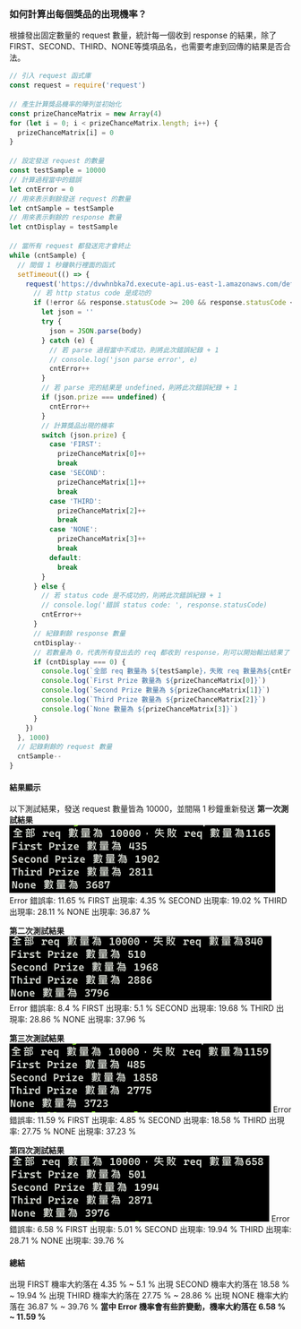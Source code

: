 ### 如何計算出每個獎品的出現機率？
根據發出固定數量的 request 數量，統計每一個收到 response 的結果，除了 FIRST、SECOND、THIRD、NONE等獎項品名，也需要考慮到回傳的結果是否合法。
```js
// 引入 request 函式庫
const request = require('request')

// 產生計算獎品機率的陣列並初始化
const prizeChanceMatrix = new Array(4)
for (let i = 0; i < prizeChanceMatrix.length; i++) {
  prizeChanceMatrix[i] = 0
}

// 設定發送 request 的數量
const testSample = 10000
// 計算過程當中的錯誤
let cntError = 0
// 用來表示剩餘發送 request 的數量
let cntSample = testSample
// 用來表示剩餘的 response 數量
let cntDisplay = testSample

// 當所有 request 都發送完才會終止
while (cntSample) {
  // 間個 1 秒鐘執行裡面的函式
  setTimeout(() => {
    request('https://dvwhnbka7d.execute-api.us-east-1.amazonaws.com/default/lottery', (error, response, body) => {
      // 若 http status code 是成功的
      if (!error && response.statusCode >= 200 && response.statusCode < 300) {
        let json = ''
        try {
          json = JSON.parse(body)
        } catch (e) {
          // 若 parse 過程當中不成功，則將此次錯誤紀錄 + 1
          // console.log('json parse error', e)
          cntError++
        }
        // 若 parse 完的結果是 undefined，則將此次錯誤紀錄 + 1
        if (json.prize === undefined) {
          cntError++
        }
        // 計算獎品出現的機率
        switch (json.prize) {
          case 'FIRST':
            prizeChanceMatrix[0]++
            break
          case 'SECOND':
            prizeChanceMatrix[1]++
            break
          case 'THIRD':
            prizeChanceMatrix[2]++
            break
          case 'NONE':
            prizeChanceMatrix[3]++
            break
          default:
            break
        }
      } else {
        // 若 status code 是不成功的，則將此次錯誤紀錄 + 1
        // console.log('錯誤 status code: ', response.statusCode)
        cntError++
      }
      // 紀錄剩餘 response 數量
      cntDisplay--
      // 若數量為 0，代表所有發出去的 req 都收到 response，則可以開始輸出結果了
      if (cntDisplay === 0) {
        console.log(`全部 req 數量為 ${testSample}，失敗 req 數量為${cntError}`)
        console.log(`First Prize 數量為 ${prizeChanceMatrix[0]}`)
        console.log(`Second Prize 數量為 ${prizeChanceMatrix[1]}`)
        console.log(`Third Prize 數量為 ${prizeChanceMatrix[2]}`)
        console.log(`None 數量為 ${prizeChanceMatrix[3]}`)
      }
    })
  }, 1000)
  // 記錄剩餘的 request 數量
  cntSample--
}

```
#### 結果顯示
以下測試結果，發送 request 數量皆為 10000，並間隔 1 秒鐘重新發送
**第一次測試結果**
![第一次測試結果](./t1.PNG)
Error  錯誤率: 11.65 %
FIRST  出現率: 4.35 %
SECOND 出現率: 19.02 %
THIRD  出現率: 28.11 %
NONE   出現率: 36.87 %

**第二次測試結果**
![第二次測試結果](./t2.PNG)
Error  錯誤率: 8.4 %
FIRST  出現率: 5.1 %
SECOND 出現率: 19.68 %
THIRD  出現率: 28.86 %
NONE   出現率: 37.96 %

**第三次測試結果**
![第三次測試結果](./t3.PNG)
Error  錯誤率: 11.59 %
FIRST  出現率: 4.85 %
SECOND 出現率: 18.58 %
THIRD  出現率: 27.75 %
NONE   出現率: 37.23 %

**第四次測試結果**
![第四次測試結果](./t4.PNG)
Error  錯誤率: 6.58 %
FIRST  出現率: 5.01 %
SECOND 出現率: 19.94 %
THIRD  出現率: 28.71 %
NONE   出現率: 39.76 %

#### 總結
出現 FIRST  機率大約落在 4.35  % ~ 5.1   %
出現 SECOND 機率大約落在 18.58 % ~ 19.94 %
出現 THIRD  機率大約落在 27.75 % ~ 28.86 %
出現 NONE   機率大約落在 36.87 % ~ 39.76 %
**當中 Error 機率會有些許變動，機率大約落在 6.58 % ~ 11.59 %**
